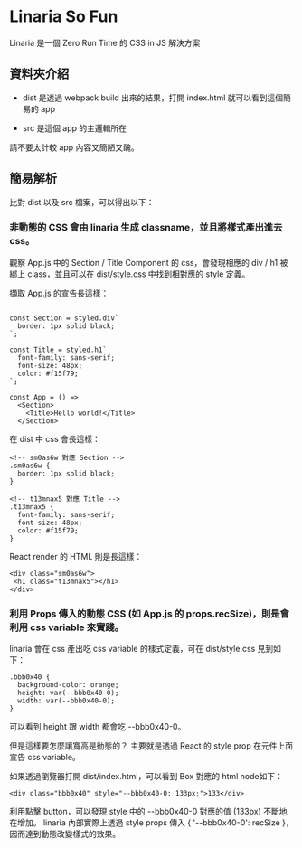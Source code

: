 # Linaria So Fun
Linaria 是一個 Zero Run Time 的 CSS in JS 解決方案


## 資料夾介紹
- dist 是透過 webpack build 出來的結果，打開 index.html 就可以看到這個簡易的 app

- src 是這個 app 的主邏輯所在

請不要太計較 app 內容又簡陋又醜。



## 簡易解析
比對 dist 以及 src 檔案，可以得出以下：

### 非動態的 CSS 會由 linaria 生成 classname，並且將樣式產出進去 css。
觀察 App.js 中的 Section / Title Component 的 css，會發現相應的 div / h1 被綁上 class，並且可以在 dist/style.css 中找到相對應的 style 定義。

擷取 App.js 的宣告長這樣：
```javascript=

const Section = styled.div`
  border: 1px solid black;
`;

const Title = styled.h1`
  font-family: sans-serif;
  font-size: 48px;
  color: #f15f79;
`;

const App = () =>
  <Section>
    <Title>Hello world!</Title>
  </Section>
```

在 dist 中 css 會長這樣：
```css=
<!-- sm0as6w 對應 Section -->
.sm0as6w { 
  border: 1px solid black;
}

<!-- t13mnax5 對應 Title -->
.t13mnax5 {
  font-family: sans-serif;
  font-size: 48px;
  color: #f15f79;
}
```
React render 的  HTML 則是長這樣：
```html=
<div class="sm0as6w">
 <h1 class="t13mnax5"></h1>
</div>
```

### 利用 Props 傳入的動態 CSS (如 App.js 的 props.recSize)，則是會利用 css variable 來實踐。

linaria 會在 css 產出吃 css variable 的樣式定義，可在 dist/style.css 見到如下：
```css=
.bbb0x40 {
  background-color: orange;
  height: var(--bbb0x40-0);
  width: var(--bbb0x40-0);
}
``` 
可以看到 height 跟 width 都會吃 --bbb0x40-0。

但是這樣要怎麼讓寬高是動態的？
主要就是透過 React 的 style prop 在元件上面宣告 css variable。

如果透過瀏覽器打開 dist/index.html，可以看到 Box 對應的 html node如下：
```javascript=
<div class="bbb0x40" style="--bbb0x40-0: 133px;">133</div>
```
利用點擊 button，可以發現 style 中的 --bbb0x40-0 對應的值 (133px) 不斷地在增加。
linaria 內部實際上透過 style props 傳入 { '--bbb0x40-0': recSize }，因而達到動態改變樣式的效果。 
